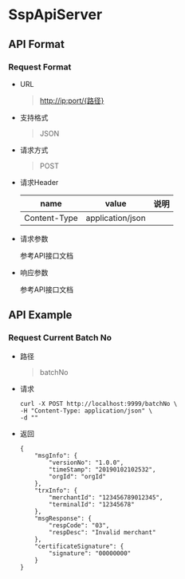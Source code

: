 # SspApiServer

## API Format

### Request Format

- URL  

    > [http://ip:port/{路径}]()

- 支持格式  

    > JSON

- 请求方式  

    > POST

- 请求Header  

    | name         | value            | 说明 |
    | ------------ | ---------------- | ---- |
    | Content-Type | application/json |      |

- 请求参数  
    
    参考API接口文档

- 响应参数  
    
    参考API接口文档

## API Example

### Request Current Batch No

- 路径  
    
    > batchNo

- 请求  
    ```
    curl -X POST http://localhost:9999/batchNo \
    -H "Content-Type: application/json" \
    -d ""
    ```
- 返回  
    ```
    {
        "msgInfo": {
            "versionNo": "1.0.0",
            "timeStamp": "20190102102532",
            "orgId": "orgId"
        },
        "trxInfo": {
            "merchantId": "123456789012345",
            "terminalId": "12345678"
        },
        "msgResponse": {
            "respCode": "03",
            "respDesc": "Invalid merchant"
        },
        "certificateSignature": {
            "signature": "00000000"
        }
    }
    ```
